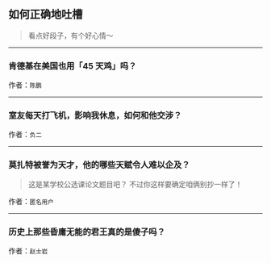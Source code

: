 ## 如何正确地吐槽

> 看点好段子，有个好心情～


 
---

### 肯德基在美国也用「45 天鸡」吗？

> 


作者：`陈鹏`

---

### 室友每天打飞机，影响我休息，如何和他交涉？

> 


作者：`负二`

---

### 莫扎特被誉为天才，他的哪些天赋令人难以企及？

> 这是某学校公选课论文题目吧？ 不过你这样要确定咱俩别抄一样了！


作者：`匿名用户`

---

### 历史上那些昏庸无能的君王真的是傻子吗？

> 


作者：`赵士岩`